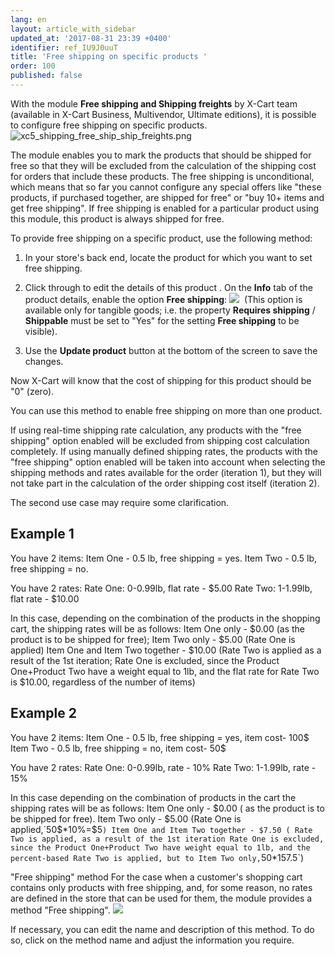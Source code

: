 ```yaml
---
lang: en
layout: article_with_sidebar
updated_at: '2017-08-31 23:39 +0400'
identifier: ref_IU9J0uuT
title: 'Free shipping on specific products '
order: 100
published: false
---
```

With the module **Free shipping and Shipping freights** by X-Cart team (available in X-Cart Business, Multivendor, Ultimate editions), it is possible to configure free shipping on specific products. 
    ![xc5_shipping_free_ship_ship_freights.png]({{site.baseurl}}/attachments/ref_rOT8GezP/xc5_shipping_free_ship_ship_freights.png)

The module enables you to mark the products that should be shipped for free so that they will be excluded from the calculation of the shipping cost for orders that include these products. The free shipping is unconditional, which means that so far you cannot configure any special offers like "these products, if purchased together, are shipped for free" or "buy 10+ items and get free shipping". If free shipping is enabled for a particular product using this module, this product is always shipped for free.

To provide free shipping on a specific product, use the following method:

   1.  In your store's back end, locate the product for which you want to set free shipping.
   
   2.  Click through to edit the details of this product . On the **Info** tab of the product details, enable the option **Free shipping**:
    ![]({{site.baseurl}}/attachments/6389844/9437240.png)
     (This option is available only for tangible goods; i.e. the property **Requires shipping** / **Shippable** must be set to "Yes" for the setting **Free shipping** to be visible).

   3.  Use the **Update product** button at the bottom of the screen to save the changes. 

Now X-Cart will know that the cost of shipping for this product should be "0" (zero).

You can use this method to enable free shipping on more than one product.

If using real-time shipping rate calculation, any products with the "free shipping" option enabled will be excluded from shipping cost calculation completely.
If using manually defined shipping rates, the products with the "free shipping" option enabled will be taken into account when selecting the shipping methods and rates available for the order (iteration 1), but they will not take part in the calculation of the order shipping cost itself (iteration 2).

The second use case may require some clarification.

## Example 1

You have 2 items:
Item One - 0.5 lb, free shipping = yes.
Item Two - 0.5 lb, free shipping = no.

You have 2 rates:
Rate One: 0-0.99lb, flat rate - $5.00
Rate Two: 1-1.99lb, flat rate - $10.00

In this case, depending on the combination of the products in the shopping cart, the shipping rates will be as follows:
Item One only - $0.00 (as the product is to be shipped for free);
Item Two only - $5.00 (Rate One is applied)
Item One and Item Two together - $10.00 (Rate Two is applied as a result of the 1st iteration; Rate One is excluded, since the Product One+Product Two have a weight equal to 1lb, and the flat rate for Rate Two is $10.00, regardless of the number of items)

## Example 2

You have 2 items:
Item One - 0.5 lb, free shipping = yes, item cost- 100$
Item Two - 0.5 lb, free shipping = no, item cost- 50$

You have 2 rates:
Rate One: 0-0.99lb, rate - 10% 
Rate Two: 1-1.99lb, rate - 15%

In this case depending on the combination of products in the cart the shipping rates will be as follows:
Item One only - $0.00 ( as the product is to be shipped for free).
Item Two only - $5.00 (Rate One is applied,`50$*10%=$5` )
Item One and Item Two together - $7.50 ( Rate Two is applied, as a result of the 1st iteration Rate One is excluded, since the Product One+Product Two have weight equal to 1lb, and the percent-based Rate Two is applied, but to Item Two only, `50$*15% -$7.5`)

"Free shipping" method
For the case when a customer's shopping cart contains only products with free shipping, and, for some reason, no rates are defined in the store that can be used for them, the module provides a method "Free shipping". 
![]({{site.baseurl}}/attachments/6389844/9437241.png)

If necessary, you can edit the name and description of this method. To do so, click on the method name and adjust the information you require.


